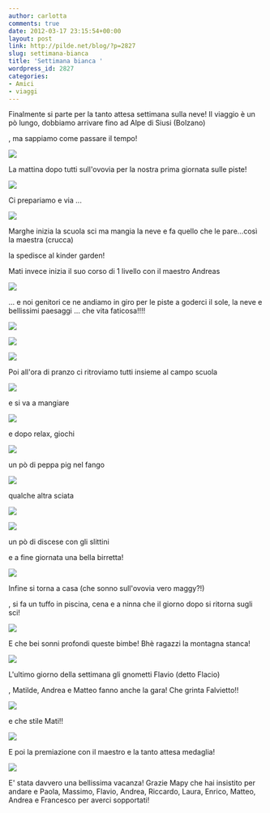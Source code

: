 ```yaml
---
author: carlotta
comments: true
date: 2012-03-17 23:15:54+00:00
layout: post
link: http://pilde.net/blog/?p=2827
slug: settimana-bianca
title: 'Settimana bianca '
wordpress_id: 2827
categories:
- Amici
- viaggi
---
```


Finalmente si parte per la tanto attesa settimana sulla neve! Il viaggio è un pò lungo, dobbiamo arrivare fino ad Alpe di Siusi (Bolzano)


, ma sappiamo come passare il tempo!

![](http://pilde.net/blog/wp-content/uploads/2012/03/viaggio.jpg)




La mattina dopo tutti sull'ovovia per la nostra prima giornata sulle piste!

![](http://pilde.net/blog/wp-content/uploads/2012/03/cabinovia.jpg)




Ci prepariamo e via ...

![](http://pilde.net/blog/wp-content/uploads/2012/03/marghe_sci.jpg)




Marghe inizia la scuola sci ma mangia la neve e fa quello che le pare...così la maestra (crucca)


 la spedisce al kinder garden!

Mati invece inizia il suo corso di 1 livello con il maestro Andreas

![](http://pilde.net/blog/wp-content/uploads/2012/03/mati_sci.jpg)




... e noi genitori ce ne andiamo in giro per le piste a goderci il sole, la neve e bellissimi paesaggi ... che vita faticosa!!!!

![](http://pilde.net/blog/wp-content/uploads/2012/03/gruppone.jpg)




![](http://pilde.net/blog/wp-content/uploads/2012/03/mamma_snow.jpg)




![](http://pilde.net/blog/wp-content/uploads/2012/03/mp.jpg)




Poi all'ora di pranzo ci ritroviamo tutti insieme al campo scuola

![](http://pilde.net/blog/wp-content/uploads/2012/03/campo_scuola.jpg)




e si va a mangiare

![](http://pilde.net/blog/wp-content/uploads/2012/03/sorelline.jpg)




e dopo relax, giochi

![](http://pilde.net/blog/wp-content/uploads/2012/03/cono.jpg)




un pò di peppa pig nel fango

![](http://pilde.net/blog/wp-content/uploads/2012/03/peppa.jpg)




qualche altra sciata

![](http://pilde.net/blog/wp-content/uploads/2012/03/seggiovia.jpg)




![](http://pilde.net/blog/wp-content/uploads/2012/03/pre-gara.jpg)




un pò di discese con gli slittini



e a fine giornata una bella birretta!

![](http://pilde.net/blog/wp-content/uploads/2012/03/birra.jpg)




Infine si torna a casa (che sonno sull'ovovia vero maggy?!)


, si fa un tuffo in piscina, cena e a ninna che il giorno dopo si ritorna sugli sci!

![](http://pilde.net/blog/wp-content/uploads/2012/03/coma.jpg)




E che bei sonni profondi queste bimbe! Bhè ragazzi la montagna stanca!

![](http://pilde.net/blog/wp-content/uploads/2012/03/ninna.jpg)




L'ultimo giorno della settimana gli gnometti Flavio (detto Flacio)


, Matilde, Andrea e Matteo fanno anche la gara! Che grinta Falvietto!!

![](http://pilde.net/blog/wp-content/uploads/2012/03/flacio_gara.jpg)




e che stile Mati!!

![](http://pilde.net/blog/wp-content/uploads/2012/03/gara.jpg)




E poi la premiazione con il maestro e la tanto attesa medaglia!

![](http://pilde.net/blog/wp-content/uploads/2012/03/premiazione.jpg)




E' stata davvero una bellissima vacanza! Grazie Mapy che hai insistito per andare e Paola, Massimo, Flavio, Andrea, Riccardo, Laura, Enrico, Matteo, Andrea e Francesco per averci sopportati!

